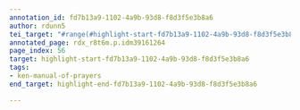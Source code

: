 ```yaml
---
annotation_id: fd7b13a9-1102-4a9b-93d8-f8d3f5e3b8a6
author: rdunn5
tei_target: "#range(#highlight-start-fd7b13a9-1102-4a9b-93d8-f8d3f5e3b8a6, #highlight-end-fd7b13a9-1102-4a9b-93d8-f8d3f5e3b8a6)"
annotated_page: rdx_r8t6m.p.idm39161264
page_index: 56
target: highlight-start-fd7b13a9-1102-4a9b-93d8-f8d3f5e3b8a6
tags:
- ken-manual-of-prayers
end_target: highlight-end-fd7b13a9-1102-4a9b-93d8-f8d3f5e3b8a6

---
```

